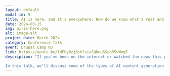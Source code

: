 ```yaml
---
layout: default
modal-id: 5
title: AI is here, and it's everywhere. How do we know what's real and what's not?
date: 2024-03-15
img: ai-is-here.png
alt: image-alt
project-date: March 2024
category: Conference Talk
event: Drupal Camp NJ
link: https://youtu.be/ldFhy0zj6sU?si=SQhwuSSebR5vWmq5
description: "If you’ve been on the internet or watched the news this past year, you’ve heard about AI. Chat GPT, Midjourney, and thousands more tools seem to be taking over. And while they can certainly be useful, and the technology is exciting, it can be hard to determine what content has been generated by a computer and what was created by a human being.   

In this talk, we’ll discuss some of the types of AI content generation and what they produce, and what to look for in order to differentiate between AI and human content, both written and visual. We’ll talk about why it’s important to be able to discern between the two, and the issues surrounding AI-generated content. Users will come away with a better understanding of AI-generated content and what it looks like, as well as how to spot it."
---
```

